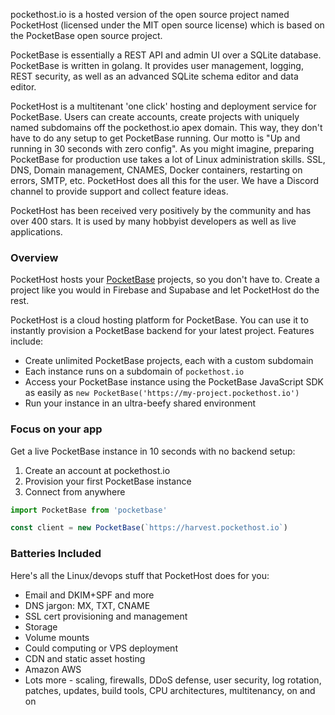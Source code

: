 pockethost.io is a hosted version of the open source project named PocketHost (licensed under the MIT open source license) which is based on the PocketBase open source project.

PocketBase is essentially a REST API and admin UI over a SQLite database. PocketBase is written in golang. It provides user management, logging, REST security, as well as an advanced SQLite schema editor and data editor.

PocketHost is a multitenant 'one click' hosting and deployment service for PocketBase. Users can create accounts, create projects with uniquely named subdomains off the pockethost.io apex domain. This way, they don't have to do any setup to get PocketBase running. Our motto is "Up and running in 30 seconds with zero config". As you might imagine, preparing PocketBase for production use takes a lot of Linux administration skills. SSL, DNS, Domain management, CNAMES, Docker containers, restarting on errors, SMTP, etc. PocketHost does all this for the user. We have a Discord channel to provide support and collect feature ideas.

PocketHost has been received very positively by the community and has over 400 stars. It is used by many hobbyist developers as well as live applications.

### Overview

PocketHost hosts your [PocketBase](https://pocketbase.io) projects, so you don't have to. Create a project like you would in Firebase and Supabase and let PocketHost do the rest.

PocketHost is a cloud hosting platform for PocketBase. You can use it to instantly provision a PocketBase backend for your latest project. Features include:

- Create unlimited PocketBase projects, each with a custom subdomain
- Each instance runs on a subdomain of `pockethost.io`
- Access your PocketBase instance using the PocketBase JavaScript SDK as easily as `new PocketBase('https://my-project.pockethost.io')`
- Run your instance in an ultra-beefy shared environment

### Focus on your app

Get a live PocketBase instance in 10 seconds with no backend setup:

1. Create an account at pockethost.io
2. Provision your first PocketBase instance
3. Connect from anywhere

```ts
import PocketBase from 'pocketbase'

const client = new PocketBase(`https://harvest.pockethost.io`)
```

### Batteries Included

Here's all the Linux/devops stuff that PocketHost does for you:

- Email and DKIM+SPF and more
- DNS jargon: MX, TXT, CNAME
- SSL cert provisioning and management
- Storage
- Volume mounts
- Could computing or VPS deployment
- CDN and static asset hosting
- Amazon AWS
- Lots more - scaling, firewalls, DDoS defense, user security, log rotation, patches, updates, build tools, CPU architectures, multitenancy, on and on
